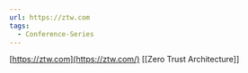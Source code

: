 ```yaml
---
url: https://ztw.com
tags:
  - Conference-Series
---
```


[https://ztw.com](https://ztw.com/)
[[Zero Trust Architecture]]
